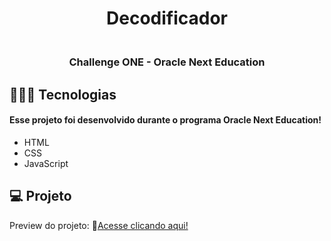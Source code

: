 <h1 align="center"> Decodificador </h1>

<h3 align="center">
<br>Challenge ONE - Oracle Next Education<br/>
</h3>

## 🧑🏻‍💻 Tecnologias
#### Esse projeto foi desenvolvido durante o programa Oracle Next Education!
- HTML
- CSS
- JavaScript

## 💻 Projeto
Preview do projeto: 🔗[Acesse clicando aqui!](https://decodificador-desafio-oracle.vercel.app)

